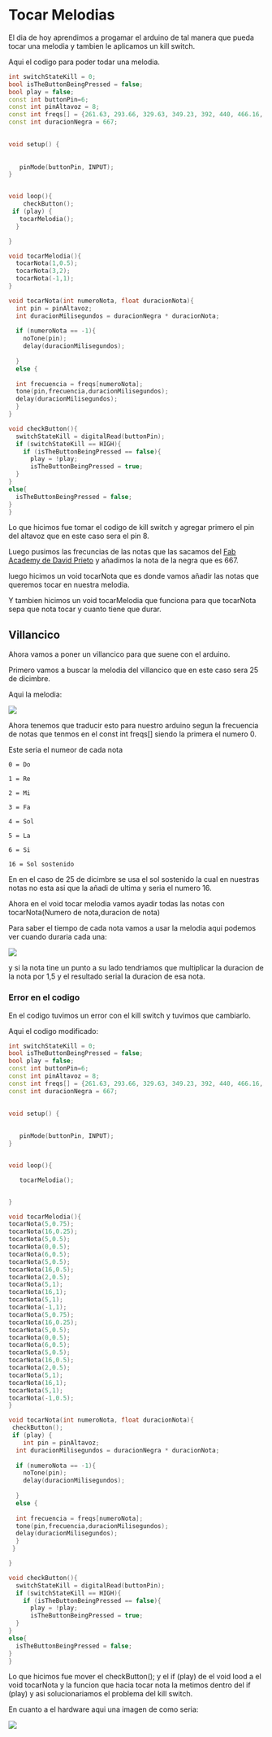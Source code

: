 # Tocar Melodias

El dia de hoy aprendimos a progamar el arduino de tal manera que pueda tocar una melodia y tambien le aplicamos un kill switch.

Aqui el codigo para poder todar una melodia.

```C++
int switchStateKill = 0;
bool isTheButtonBeingPressed = false;
bool play = false;
const int buttonPin=6;
const int pinAltavoz = 8;
const int freqs[] = {261.63, 293.66, 329.63, 349.23, 392, 440, 466.16, 523.25, 587.33, 587.33, 659.25,698.46, 783.99, 880, 932.33, 1046.50};
const int duracionNegra = 667;

 
void setup() {
  
  
   pinMode(buttonPin, INPUT);
}


void loop(){
    checkButton();
 if (play) {
   tocarMelodia();
  }

}

void tocarMelodia(){
  tocarNota(1,0.5);
  tocarNota(3,2);
  tocarNota(-1,1);
}

void tocarNota(int numeroNota, float duracionNota){
  int pin = pinAltavoz;
  int duracionMilisegundos = duracionNegra * duracionNota;
  
  if (numeroNota == -1){
    noTone(pin);
    delay(duracionMilisegundos);
    
  }
  else { 
   
  int frecuencia = freqs[numeroNota];
  tone(pin,frecuencia,duracionMilisegundos);
  delay(duracionMilisegundos);
  }
}

void checkButton(){
  switchStateKill = digitalRead(buttonPin);
  if (switchStateKill == HIGH){
    if (isTheButtonBeingPressed == false){
      play = !play;
      isTheButtonBeingPressed = true;
  }
}
else{
  isTheButtonBeingPressed = false;
}
}
```

Lo que hicimos fue tomar el codigo de kill switch y agregar primero el pin del altavoz que en este caso sera el pin 8.

Luego pusimos las frecuncias de las notas que las sacamos del [Fab Academy de David Prieto](http://fabacademy.org/2020/labs/barcelona/students/david-prieto/) y 
añadimos la nota de la negra que es 667.

luego hicimos un void tocarNota que es donde vamos añadir las notas que queremos tocar en nuestra melodia.

Y tambien hicimos un void tocarMelodia que funciona para que tocarNota sepa que nota tocar y cuanto tiene que durar.

## Villancico

Ahora vamos a poner un villancico para que suene con el arduino.

Primero vamos a buscar la melodia del villancico que en este caso sera 25 de dicimbre.

Aqui la melodia:

![](https://4.bp.blogspot.com/-naKk7_FrXng/WeIqAFpZiKI/AAAAAAAAHWE/RSOv-edEooowfWCQi6khzqYi5rDjK1C6ACLcBGAs/s1600/25%2Bde%2BDiciembre%2BPartitura%2Bcon%2Bnotas%2Ben%2Bclave%2Bde%2Bsol%2BFum%2BFum%2BFum%2BVillancicos.JPG)

Ahora tenemos que traducir esto para nuestro arduino segun la frecuencia de notas que tenmos en el const int freqs[] siendo la primera el numero 0.

Este seria el numeor de cada nota 
```
0 = Do

1 = Re

2 = Mi

3 = Fa

4 = Sol 

5 = La

6 = Si

16 = Sol sostenido 
```

En en el caso de 25 de dicimbre se usa el sol sostenido la cual en nuestras notas no esta asi que la añadi de ultima y seria el numero 16.

Ahora en el void tocar melodia vamos ayadir todas las notas con tocarNota(Numero de nota,duracion de nota)

Para saber el tiempo de cada nota vamos a usar la melodia aqui podemos ver cuando duraria cada una:

![](https://musicateoria.files.wordpress.com/2011/03/figuras-musicales.jpg)

y si la nota tine un punto a su lado tendriamos que multiplicar la duracion de la nota por 1,5 y el resultado serial la duracion de esa nota.

### Error en el codigo 

En el codigo tuvimos un error con el kill switch y tuvimos que cambiarlo.

Aqui el codigo modificado:

```c++
int switchStateKill = 0;
bool isTheButtonBeingPressed = false;
bool play = false;
const int buttonPin=6;
const int pinAltavoz = 8;
const int freqs[] = {261.63, 293.66, 329.63, 349.23, 392, 440, 466.16, 523.25, 587.33, 587.33, 659.25,698.46, 783.99, 880, 932.33, 1046.50, 415.305};
const int duracionNegra = 667;

 
void setup() {
  
  
   pinMode(buttonPin, INPUT);
}


void loop(){

   tocarMelodia();


}

void tocarMelodia(){
tocarNota(5,0.75);
tocarNota(16,0.25);
tocarNota(5,0.5);
tocarNota(0,0.5);
tocarNota(6,0.5);
tocarNota(5,0.5);
tocarNota(16,0.5);
tocarNota(2,0.5);
tocarNota(5,1);
tocarNota(16,1);
tocarNota(5,1);
tocarNota(-1,1);
tocarNota(5,0.75);
tocarNota(16,0.25);
tocarNota(5,0.5);
tocarNota(0,0.5);
tocarNota(6,0.5);
tocarNota(5,0.5);
tocarNota(16,0.5);
tocarNota(2,0.5);
tocarNota(5,1);
tocarNota(16,1);
tocarNota(5,1);
tocarNota(-1,0.5);
}

void tocarNota(int numeroNota, float duracionNota){
 checkButton();
 if (play) {
    int pin = pinAltavoz;
  int duracionMilisegundos = duracionNegra * duracionNota;
  
  if (numeroNota == -1){
    noTone(pin);
    delay(duracionMilisegundos);
    
  }
  else { 
   
  int frecuencia = freqs[numeroNota];
  tone(pin,frecuencia,duracionMilisegundos);
  delay(duracionMilisegundos);
  }
 }

}

void checkButton(){
  switchStateKill = digitalRead(buttonPin);
  if (switchStateKill == HIGH){
    if (isTheButtonBeingPressed == false){
      play = !play;
      isTheButtonBeingPressed = true;
  }
}
else{
  isTheButtonBeingPressed = false;
}
}
```
Lo que hicimos fue mover el  checkButton(); y el if (play) de el void lood a el void tocarNota y la funcion que hacia tocar nota la metimos dentro del if (play) y asi solucionariamos el problema del kill switch.


En cuanto a el hardware aqui una imagen de como seria:

![](https://github.com/miguelamgel1107/Arduino/blob/main/Archivos/IMG20211221125443.jpg)
